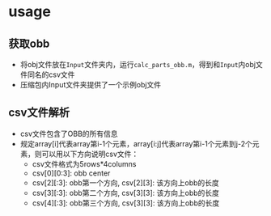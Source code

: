 # usage

## 获取obb

- 将obj文件放在`Input`文件夹内，运行`calc_parts_obb.m`，得到和`Input`内obj文件同名的csv文件
- 压缩包内Input文件夹提供了一个示例obj文件

## csv文件解析

- csv文件包含了OBB的所有信息
- 规定array[i]代表array第i-1个元素，array[i:j]代表array第i-1个元素到j-2个元素，则可以用以下方向说明csv文件：
  - csv文件格式为5rows*4columns
  - csv[0][0:3]: obb center
  - csv[2][:3]: obb第一个方向, csv[2][3]: 该方向上obb的长度
  - csv[3][:3]: obb第二个方向, csv[3][3]: 该方向上obb的长度
  - csv[4][:3]: obb第三个方向, csv[3][3]: 该方向上obb的长度
